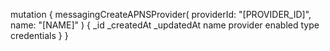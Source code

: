 mutation {
    messagingCreateAPNSProvider(
        providerId: "[PROVIDER_ID]",
        name: "[NAME]"
    ) {
        _id
        _createdAt
        _updatedAt
        name
        provider
        enabled
        type
        credentials
    }
}
